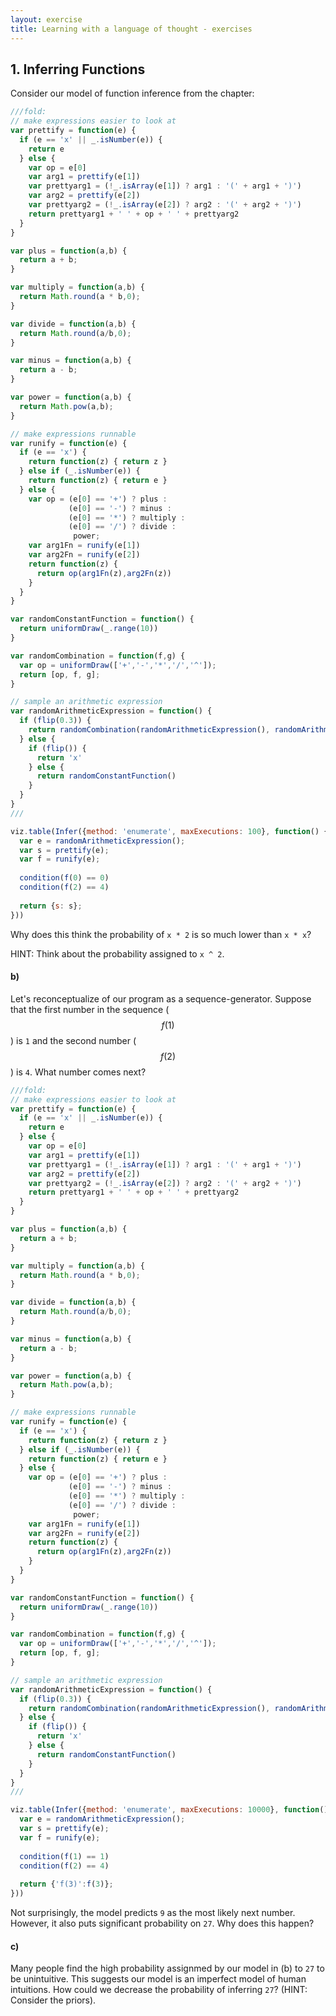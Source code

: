 ```yaml
---
layout: exercise
title: Learning with a language of thought - exercises
---
```


## 1. Inferring Functions

Consider our model of function inference from the chapter:

~~~~js
///fold:
// make expressions easier to look at
var prettify = function(e) {
  if (e == 'x' || _.isNumber(e)) {
    return e
  } else {
    var op = e[0]
    var arg1 = prettify(e[1])
    var prettyarg1 = (!_.isArray(e[1]) ? arg1 : '(' + arg1 + ')')
    var arg2 = prettify(e[2])
    var prettyarg2 = (!_.isArray(e[2]) ? arg2 : '(' + arg2 + ')')
    return prettyarg1 + ' ' + op + ' ' + prettyarg2
  }
}

var plus = function(a,b) {
  return a + b;
}

var multiply = function(a,b) {
  return Math.round(a * b,0);
}

var divide = function(a,b) {
  return Math.round(a/b,0);
}

var minus = function(a,b) {
  return a - b;
}

var power = function(a,b) {
  return Math.pow(a,b);
}

// make expressions runnable
var runify = function(e) {
  if (e == 'x') {
    return function(z) { return z }
  } else if (_.isNumber(e)) {
    return function(z) { return e }
  } else {
    var op = (e[0] == '+') ? plus : 
             (e[0] == '-') ? minus :
             (e[0] == '*') ? multiply :
             (e[0] == '/') ? divide :
              power;
    var arg1Fn = runify(e[1])
    var arg2Fn = runify(e[2])
    return function(z) {
      return op(arg1Fn(z),arg2Fn(z))
    }
  }
}

var randomConstantFunction = function() {
  return uniformDraw(_.range(10))
}

var randomCombination = function(f,g) {
  var op = uniformDraw(['+','-','*','/','^']);
  return [op, f, g];
}

// sample an arithmetic expression
var randomArithmeticExpression = function() {
  if (flip(0.3)) {
    return randomCombination(randomArithmeticExpression(), randomArithmeticExpression())
  } else {
    if (flip()) {
      return 'x'
    } else {
      return randomConstantFunction()
    }
  }
}
///

viz.table(Infer({method: 'enumerate', maxExecutions: 100}, function() {
  var e = randomArithmeticExpression();
  var s = prettify(e);
  var f = runify(e);
  
  condition(f(0) == 0)
  condition(f(2) == 4)
  
  return {s: s};
}))
~~~~

Why does this think the probability of `x * 2` is so much lower than `x * x`?

HINT: Think about the probability assigned to `x ^ 2`.

#### b)

Let's reconceptualize of our program as a sequence-generator. Suppose that the first number in the sequence ($$f(1)$$) is `1` and the second number ($$f(2)$$) is `4`. What number comes next?

~~~~js
///fold:
// make expressions easier to look at
var prettify = function(e) {
  if (e == 'x' || _.isNumber(e)) {
    return e
  } else {
    var op = e[0]
    var arg1 = prettify(e[1])
    var prettyarg1 = (!_.isArray(e[1]) ? arg1 : '(' + arg1 + ')')
    var arg2 = prettify(e[2])
    var prettyarg2 = (!_.isArray(e[2]) ? arg2 : '(' + arg2 + ')')
    return prettyarg1 + ' ' + op + ' ' + prettyarg2
  }
}

var plus = function(a,b) {
  return a + b;
}

var multiply = function(a,b) {
  return Math.round(a * b,0);
}

var divide = function(a,b) {
  return Math.round(a/b,0);
}

var minus = function(a,b) {
  return a - b;
}

var power = function(a,b) {
  return Math.pow(a,b);
}

// make expressions runnable
var runify = function(e) {
  if (e == 'x') {
    return function(z) { return z }
  } else if (_.isNumber(e)) {
    return function(z) { return e }
  } else {
    var op = (e[0] == '+') ? plus : 
             (e[0] == '-') ? minus :
             (e[0] == '*') ? multiply :
             (e[0] == '/') ? divide :
              power;
    var arg1Fn = runify(e[1])
    var arg2Fn = runify(e[2])
    return function(z) {
      return op(arg1Fn(z),arg2Fn(z))
    }
  }
}

var randomConstantFunction = function() {
  return uniformDraw(_.range(10))
}

var randomCombination = function(f,g) {
  var op = uniformDraw(['+','-','*','/','^']);
  return [op, f, g];
}

// sample an arithmetic expression
var randomArithmeticExpression = function() {
  if (flip(0.3)) {
    return randomCombination(randomArithmeticExpression(), randomArithmeticExpression())
  } else {
    if (flip()) {
      return 'x'
    } else {
      return randomConstantFunction()
    }
  }
}
///

viz.table(Infer({method: 'enumerate', maxExecutions: 10000}, function() {
  var e = randomArithmeticExpression();
  var s = prettify(e);
  var f = runify(e);
  
  condition(f(1) == 1)
  condition(f(2) == 4)
  
  return {'f(3)':f(3)};
}))
~~~~

Not surprisingly, the model predicts `9` as the most likely next number. However, it also puts significant probability on `27`. Why does this happen? 

#### c)

Many people find the high probability assignmed by our model in (b) to `27` to be unintuitive. This suggests our model is an imperfect model of human intuitions. How could we decrease the probability of inferring `27`? (HINT: Consider the priors). 